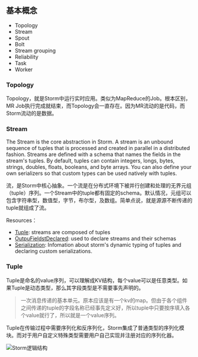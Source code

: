 ## 基本概念



- Topology
- Stream
- Spout
- Bolt
- Stream grouping
- Reliability
- Task
- Worker



### Topology

Topology，就是Storm中运行实时应用。类似为MapReduce的Job。根本区别，MR Job执行完成就结束，而Topology会一直存在。因为MR流动的是代码，而Storm流动的是数据。



### Stream

The Stream is the core abstraction in Storm. A stream is an unbound sequence of tuples that is processed and created in parallel in a distributed fashion. Streams are defined with a schema that names the fields in the stream's tuples. By default, tuples can contain integers, longs, bytes, strings, doubles, floats, booleans, and byte arrays. You can also define your own serializers so that custom types can be used natively with tuples.



流，是Storm中核心抽象。一个流是在分布式环境下被并行创建和处理的无界元组（tuple）序列。一个Stream中的tuple都有固定的schema。默认情况，元组可以包含字符串型，数值型，字节，布尔型，及数组。简单点说，就是源源不断传递的tuple就组成了流。

Resources：

- [Tuple](http://storm.apache.org/releases/1.0.2/javadocs/org/apache/storm/tuple/Tuple.html): streams are composed of tuples
- [OutpuFieldstDeclared](http://storm.apache.org/releases/1.0.2/javadocs/org/apache/storm/topology/OutputFieldsDeclarer.html): used to declare streams and their schemas
- [Serialization](http://storm.apache.org/releases/1.0.2/Serialization.html): Infomation about storm's dynamic typing of tuples and declaring custom serializations.



### Tuple

Tuple是命名的value序列，可以理解成KV结构，每个value可以是任意类型。如果Tuple是动态类型，那么其字段类型是不需要事先声明的。

> 一次消息传递的基本单元。原本应该是有一个kv的map。但由于各个组件之间传递的tuple的字段名称已经事先定义好，所以tuple中只要按序填入各个value就行了，所以就是一个value序列。

Tuple在传输过程中需要序列化和反序列化，Storm集成了普通类型的序列化模块。而对于用户自定义特殊类型需要用户自己实现并注册对应的序列化器。







![Storm逻辑结构](/Users/harry/projects/jd/workshop-for-storm/docs/img/Storm逻辑结构.jpg)







